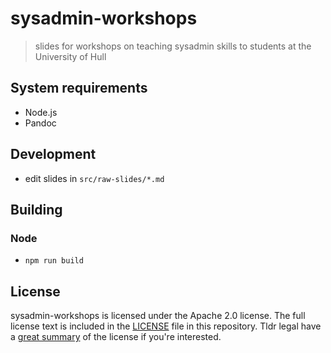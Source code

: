 # sysadmin-workshops

> slides for workshops on teaching sysadmin skills to students at the University of Hull

## System requirements

- Node.js
- Pandoc

## Development

- edit slides in `src/raw-slides/*.md`

## Building

### Node

- `npm run build`

## License

sysadmin-workshops is licensed under the Apache 2.0 license. The full license text is included in the [LICENSE](LICENSE.md) file in this repository. Tldr legal have a [great summary](https://tldrlegal.com/license/apache-license-2.0-(apache-2.0)) of the license if you're interested.
